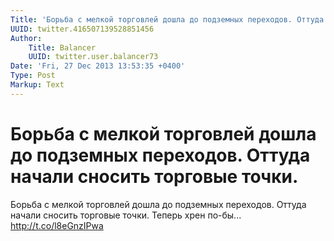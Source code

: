 ```yaml
---
Title: 'Борьба с мелкой торговлей дошла до подземных переходов. Оттуда начали сносить торговые точки.'
UUID: twitter.416507139528851456
Author:
    Title: Balancer
    UUID: twitter.user.balancer73
Date: 'Fri, 27 Dec 2013 13:53:35 +0400'
Type: Post
Markup: Text
---
```


# Борьба с мелкой торговлей дошла до подземных переходов. Оттуда начали сносить торговые точки.

Борьба с мелкой торговлей дошла до подземных переходов.
Оттуда начали сносить торговые точки. Теперь хрен по-бы...
http://t.co/l8eGnzIPwa